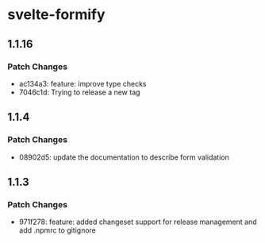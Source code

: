 # svelte-formify

## 1.1.16

### Patch Changes

- ac134a3: feature: improve type checks
- 7046c1d: Trying to release a new tag

## 1.1.4

### Patch Changes

- 08902d5: update the documentation to describe form validation

## 1.1.3

### Patch Changes

- 971f278: feature: added changeset support for release management and add .npmrc to gitignore
